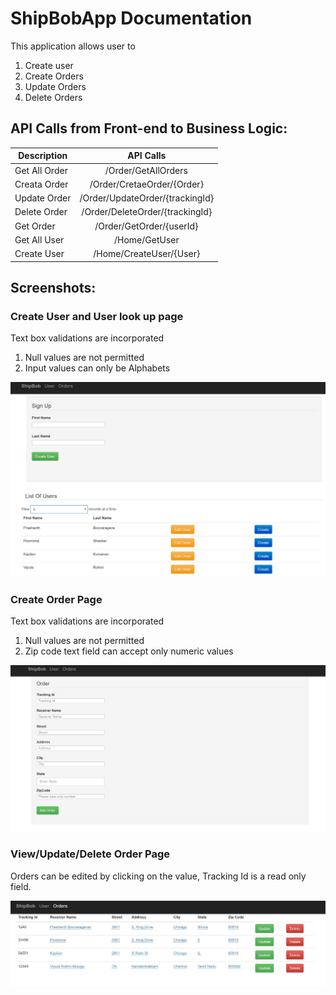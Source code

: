 # ShipBobApp Documentation

This application allows user to
1. Create user
2. Create Orders
3. Update Orders
4. Delete Orders

## API Calls from Front-end to Business Logic:

| Description        | API Calls           |
| ------------- |:-------------:|
| Get All Order       | /Order/GetAllOrders |
| Creata Order      |/Order/CretaeOrder/{Order}     |  
| Update Order  | /Order/UpdateOrder/{trackingId}      |  
| Delete Order | /Order/DeleteOrder/{trackingId}|
|Get Order| /Order/GetOrder/{userId}|
|Get All User |/Home/GetUser|  
|Create User|/Home/CreateUser/{User}|

## Screenshots:
### Create User and User look up page

Text box validations are incorporated
1. Null values are not permitted
2. Input values can only be Alphabets

![alt text](https://github.com/prash8692/ShipBobProj/blob/master/images/HomePage.jpeg)

### Create Order Page

Text box validations are incorporated
1. Null values are not permitted
2. Zip code text field can accept only numeric values

![alt text](https://github.com/prash8692/ShipBobProj/blob/master/images/CreateOrder.PNG)

### View/Update/Delete Order Page
Orders can be edited by clicking on the value, Tracking Id is a read only field.

![alt text](https://github.com/prash8692/ShipBobProj/blob/master/images/ViewOrders.jpeg)
